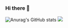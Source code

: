 ### Hi there 👋

![Anurag's GitHub stats](https://github-readme-stats.vercel.app/api?username=patrikr7&show_icons=true&theme=radical)
![](https://github-readme-stats.vercel.app/api/top-langs/?username=patrikr7&layout=compact&bg_color=radical)

<!--
**Patrikr7/Patrikr7** is a ✨ _special_ ✨ repository because its `README.md` (this file) appears on your GitHub profile.

Here are some ideas to get you started:

- 🔭 I’m currently working on ...
- 🌱 I’m currently learning ...
- 👯 I’m looking to collaborate on ...
- 🤔 I’m looking for help with ...
- 💬 Ask me about ...
- 📫 How to reach me: ...
- 😄 Pronouns: ...
- ⚡ Fun fact: ...
-->
